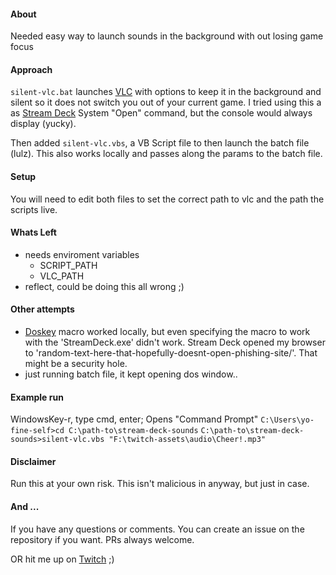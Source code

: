 #### About
Needed easy way to launch sounds in the background with out losing game focus

#### Approach
`silent-vlc.bat` launches [VLC](https://www.videolan.org/vlc/index.html) with options to keep it in the background and silent so it does not switch you out of your current game.  I tried using this a as [Stream Deck](https://www.elgato.com/en/gaming/stream-deck) System "Open" command, but the console would always display (yucky).  

Then added `silent-vlc.vbs`, a VB Script file to then launch the batch file (lulz). This also works locally and passes along the params to the batch file.

#### Setup
You will need to edit both files to set the correct path to vlc and the path the scripts live.


#### Whats Left
- needs enviroment variables
  - SCRIPT_PATH
  - VLC_PATH
- reflect, could be doing this all wrong ;)

#### Other attempts
- [Doskey](https://www.microsoft.com/resources/documentation/windows/xp/all/proddocs/en-us/doskey.mspx?mfr=true) macro worked locally, but even specifying the macro to work with the 'StreamDeck.exe' didn't work.  Stream Deck opened my browser to 'random-text-here-that-hopefully-doesnt-open-phishing-site/'.  That might be a security hole.
- just running batch file, it kept opening dos window..


#### Example run
WindowsKey-r, type cmd, enter; Opens "Command Prompt"
`C:\Users\yo-fine-self>cd C:\path-to\stream-deck-sounds`
`C:\path-to\stream-deck-sounds>silent-vlc.vbs "F:\twitch-assets\audio\Cheer!.mp3"`

#### Disclaimer
Run this at your own risk.  This isn't malicious in anyway, but just in case.

#### And ...
If you have any questions or comments.  You can create an issue on the repository if you want.
PRs always welcome.

OR hit me up on [ Twitch](http://twitch.tv/emackn) ;)
